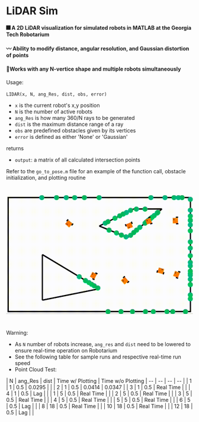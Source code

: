 # LiDAR Sim

#### :fireworks: A 2D LiDAR visualization for simulated robots in MATLAB at the Georgia Tech Robotarium

#### :wavy_dash: Ability to modify distance, angular resolution, and Gaussian distortion of points

#### :mount_fuji:Works with any N-vertice shape and multiple robots simultaneously

Usage:

`LIDAR(x, N, ang_Res, dist, obs, error)`

- `x` is the current robot's x,y position
- `N` is the number of active robots
- `ang_Res` is how many 360/N rays to be generated
- `dist` is the maximum distance range of a ray
- `obs` are predefined obstacles given by its vertices
- `error` is defined as either 'None' or 'Gaussian'

returns
- `output`: a matrix of all calculated intersection points

Refer to the `go_to_pose.m` file for an example of the function call, obstacle initialization, and plotting routine

#
![Example of LiDAR function with Robotarium robots](images/lidar_mov_2.gif "Example of LiDAR function with Robotarium robots")

#
Warning:
* As `N` number of robots increase, `ang_res` and `dist` need to be lowered to ensure real-time operation on Robotarium
* See the following table for sample runs and respective real-time run speed
* Point Cloud Test:

| N | ang_Res | dist | Time w/ Plotting | Time w/o Plotting
| -- | -- | -- | -- |
| 1 | 1 | 0.5 | 0.0295 | |
| 2 | 1 | 0.5 | 0.0414 | 0.0347 |
| 3 | 1 | 0.5 | Real Time | |
| 4 | 1 | 0.5 | Lag | |
| 1 | 5 | 0.5 | Real Time | |
| 2 | 5 | 0.5 | Real Time | |
| 3 | 5 | 0.5 | Real Time | |
| 4 | 5 | 0.5 | Real Time | |
| 5 | 5 | 0.5 | Real Time | |
| 6 | 5 | 0.5 | Lag | |
| 8 | 18 | 0.5 | Real Time | |
| 10 | 18 | 0.5 | Real Time | |
| 12 | 18 | 0.5 | Lag | |


